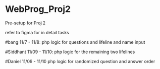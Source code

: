 # WebProg_Proj2
Pre-setup for Proj 2

refer to figma for in detail tasks

#bang 11/7 - 11/8:
php logic for questions and lifeline and name input

#Siddhant 11/09 - 11/10:
php logic for the remaining two lifelines

#Daniel 11/09 - 11/10
php logic for randomized question and answer order

